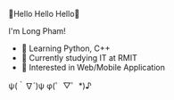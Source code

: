 👋Hello Hello Hello👋
   
 I'm Long Pham!
 
 - 🌱 Learning Python, C++ 
 - 🏫 Currently studying IT at RMIT
 - 👀 Interested in Web/Mobile Application

ψ(｀∇´)ψ φ(゜▽゜*)♪
